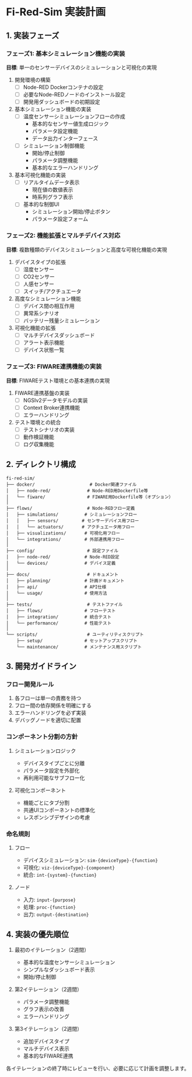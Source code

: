 # Fi-Red-Sim 実装計画

## 1. 実装フェーズ

### フェーズ1: 基本シミュレーション機能の実装
**目標**: 単一のセンサーデバイスのシミュレーションと可視化の実現

1. 開発環境の構築
   - [ ] Node-RED Dockerコンテナの設定
   - [ ] 必要なNode-REDノードのインストール設定
   - [ ] 開発用ダッシュボードの初期設定

2. 基本シミュレーション機能の実装
   - [ ] 温度センサーシミュレーションフローの作成
     - 基本的なセンサー値生成ロジック
     - パラメータ設定機能
     - データ出力インターフェース
   - [ ] シミュレーション制御機能
     - 開始/停止制御
     - パラメータ調整機能
     - 基本的なエラーハンドリング

3. 基本可視化機能の実装
   - [ ] リアルタイムデータ表示
     - 現在値の数値表示
     - 時系列グラフ表示
   - [ ] 基本的な制御UI
     - シミュレーション開始/停止ボタン
     - パラメータ設定フォーム

### フェーズ2: 機能拡張とマルチデバイス対応
**目標**: 複数種類のデバイスシミュレーションと高度な可視化機能の実現

1. デバイスタイプの拡張
   - [ ] 湿度センサー
   - [ ] CO2センサー
   - [ ] 人感センサー
   - [ ] スイッチ/アクチュエータ

2. 高度なシミュレーション機能
   - [ ] デバイス間の相互作用
   - [ ] 異常系シナリオ
   - [ ] バッテリー残量シミュレーション

3. 可視化機能の拡張
   - [ ] マルチデバイスダッシュボード
   - [ ] アラート表示機能
   - [ ] デバイス状態一覧

### フェーズ3: FIWARE連携機能の実装
**目標**: FIWAREテスト環境との基本連携の実現

1. FIWARE連携基盤の実装
   - [ ] NGSIv2データモデルの実装
   - [ ] Context Broker連携機能
   - [ ] エラーハンドリング

2. テスト環境との統合
   - [ ] テストシナリオの実装
   - [ ] 動作検証機能
   - [ ] ログ収集機能

## 2. ディレクトリ構成

```
fi-red-sim/
├── docker/                     # Docker関連ファイル
│   ├── node-red/              # Node-RED用Dockerfile等
│   └── fiware/                # FIWARE用Dockerfile等（オプション）
│
├── flows/                     # Node-REDフロー定義
│   ├── simulations/          # シミュレーションフロー
│   │   ├── sensors/         # センサーデバイス用フロー
│   │   └── actuators/       # アクチュエータ用フロー
│   ├── visualizations/       # 可視化用フロー
│   └── integrations/         # 外部連携用フロー
│
├── config/                    # 設定ファイル
│   ├── node-red/             # Node-RED設定
│   └── devices/              # デバイス定義
│
├── docs/                      # ドキュメント
│   ├── planning/             # 計画ドキュメント
│   ├── api/                  # API仕様
│   └── usage/                # 使用方法
│
├── tests/                     # テストファイル
│   ├── flows/                # フローテスト
│   ├── integration/          # 統合テスト
│   └── performance/          # 性能テスト
│
└── scripts/                   # ユーティリティスクリプト
    ├── setup/                # セットアップスクリプト
    └── maintenance/          # メンテナンス用スクリプト
```

## 3. 開発ガイドライン

### フロー開発ルール
1. 各フローは単一の責務を持つ
2. フロー間の依存関係を明確にする
3. エラーハンドリングを必ず実装
4. デバッグノードを適切に配置

### コンポーネント分割の方針
1. シミュレーションロジック
   - デバイスタイプごとに分離
   - パラメータ設定を外部化
   - 再利用可能なサブフロー化

2. 可視化コンポーネント
   - 機能ごとにタブ分割
   - 共通UIコンポーネントの標準化
   - レスポンシブデザインの考慮

### 命名規則
1. フロー
   - デバイスシミュレーション: `sim-{deviceType}-{function}`
   - 可視化: `viz-{deviceType}-{component}`
   - 統合: `int-{system}-{function}`

2. ノード
   - 入力: `input-{purpose}`
   - 処理: `proc-{function}`
   - 出力: `output-{destination}`

## 4. 実装の優先順位

1. 最初のイテレーション（2週間）
   - 基本的な温度センサーシミュレーション
   - シンプルなダッシュボード表示
   - 開始/停止制御

2. 第2イテレーション（2週間）
   - パラメータ調整機能
   - グラフ表示の改善
   - エラーハンドリング

3. 第3イテレーション（2週間）
   - 追加デバイスタイプ
   - マルチデバイス表示
   - 基本的なFIWARE連携

各イテレーションの終了時にレビューを行い、必要に応じて計画を調整します。 